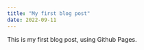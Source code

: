 ```yaml
---
title: "My first blog post"
date: 2022-09-11
---
```

This is my first blog post, using Github Pages.
